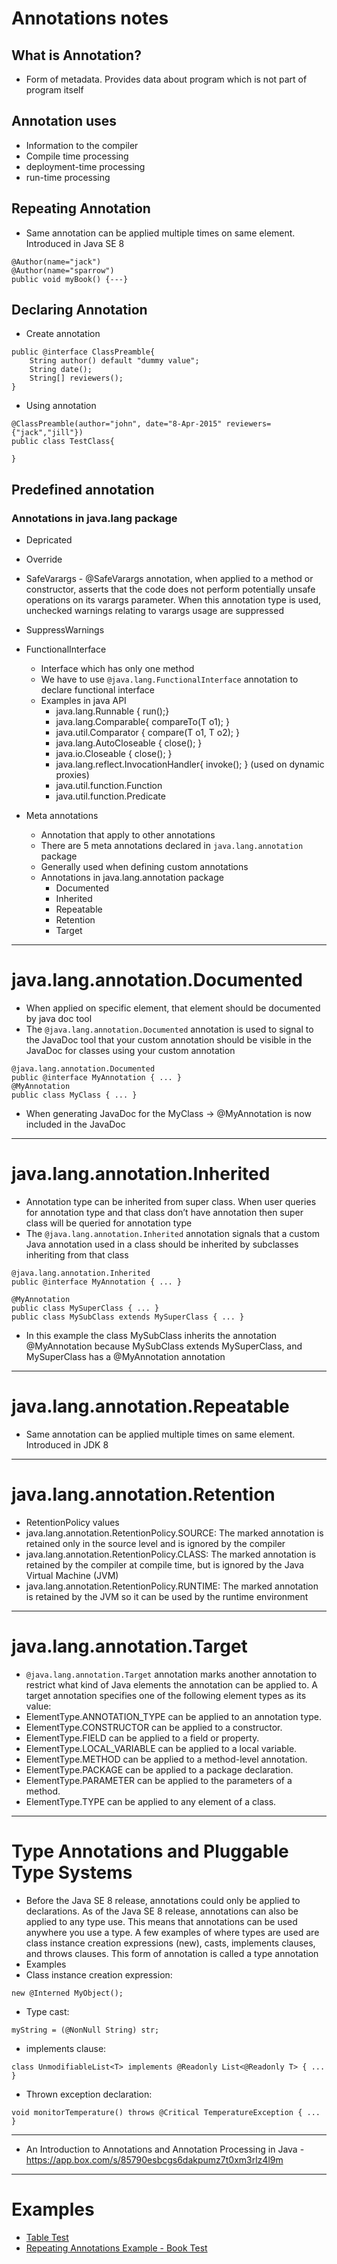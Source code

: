 # Annotations notes

## What is Annotation?
* Form of metadata. Provides data about program which is not part of program itself

## Annotation uses
* Information to the compiler
* Compile time processing
* deployment-time processing
* run-time processing

## Repeating Annotation
* Same annotation can be applied multiple times on same element. Introduced in Java SE 8
```
@Author(name="jack")
@Author(name="sparrow")
public void myBook() {---}
```

## Declaring Annotation
* Create annotation
```
public @interface ClassPreamble{
	String author() default "dummy value";
	String date();
	String[] reviewers();
}
```
* Using annotation
```
@ClassPreamble(author="john", date="8-Apr-2015" reviewers={"jack","jill"})
public class TestClass{

}
```

## Predefined annotation
### Annotations in java.lang package
* Depricated
* Override
* SafeVarargs - @SafeVarargs annotation, when applied to a method or constructor, asserts that the code does not perform potentially unsafe operations on its varargs parameter. When this annotation type is used, unchecked warnings relating to varargs usage are suppressed
* SuppressWarnings
* FunctionalInterface
	* Interface which has only one method
	* We have to use `@java.lang.FunctionalInterface` annotation to declare functional interface
	* Examples in java API
		* java.lang.Runnable { run();}
		* java.lang.Comparable{ compareTo(T o1); }
		* java.util.Comparator { compare(T o1, T o2); }
		* java.lang.AutoCloseable { close(); }
		* java.io.Closeable { close(); }
		* java.lang.reflect.InvocationHandler{ invoke(); } (used on dynamic proxies)
		* java.util.function.Function
		* java.util.function.Predicate
			
* Meta annotations
	* Annotation that apply to other annotations
	* There are 5 meta annotations declared in `java.lang.annotation` package
	* Generally used when defining custom annotations
	* Annotations in java.lang.annotation package
		* Documented
		* Inherited
		* Repeatable
		* Retention
		* Target
------		
# java.lang.annotation.Documented
* When applied on specific element, that element should be documented by java doc tool
* The `@java.lang.annotation.Documented` annotation is used to signal to the JavaDoc tool that your custom annotation should be visible in the JavaDoc for classes using your custom annotation
```
@java.lang.annotation.Documented
public @interface MyAnnotation { ... }
@MyAnnotation
public class MyClass { ... }
```
* When generating JavaDoc for the MyClass -> @MyAnnotation is now included in the JavaDoc
------
# java.lang.annotation.Inherited
* Annotation type can be inherited from super class. When user queries for annotation type and that class don’t have annotation then super class will be queried for annotation type
* The `@java.lang.annotation.Inherited` annotation signals that a custom Java annotation used in a class should be inherited by subclasses inheriting from that class
```
@java.lang.annotation.Inherited
public @interface MyAnnotation { ... }

@MyAnnotation
public class MySuperClass { ... }
public class MySubClass extends MySuperClass { ... }
```
* In this example the class MySubClass inherits the annotation @MyAnnotation because MySubClass extends MySuperClass, and MySuperClass has a @MyAnnotation annotation
------
# java.lang.annotation.Repeatable
* Same annotation can be applied multiple times on same element. Introduced in JDK 8
------	
# java.lang.annotation.Retention
* RetentionPolicy values
* java.lang.annotation.RetentionPolicy.SOURCE: The marked annotation is retained only in the source level and is ignored by the compiler
* java.lang.annotation.RetentionPolicy.CLASS: The marked annotation is retained by the compiler at compile time, but is ignored by the Java Virtual Machine (JVM)
* java.lang.annotation.RetentionPolicy.RUNTIME: The marked annotation is retained by the JVM so it can be used by the runtime environment
------	
# java.lang.annotation.Target
* `@java.lang.annotation.Target` annotation marks another annotation to restrict what kind of Java elements the annotation can be applied to. A target annotation specifies one of the following element types as its value:
* ElementType.ANNOTATION_TYPE can be applied to an annotation type.
* ElementType.CONSTRUCTOR can be applied to a constructor.
* ElementType.FIELD can be applied to a field or property.
* ElementType.LOCAL_VARIABLE can be applied to a local variable.
* ElementType.METHOD can be applied to a method-level annotation.
* ElementType.PACKAGE can be applied to a package declaration.
* ElementType.PARAMETER can be applied to the parameters of a method.
* ElementType.TYPE can be applied to any element of a class.
------
# Type Annotations and Pluggable Type Systems
* Before the Java SE 8 release, annotations could only be applied to declarations. As of the Java SE 8 release, annotations can also be applied to any type use. This means that annotations can be used anywhere you use a type. A few examples of where types are used are class instance creation expressions (new), casts, implements clauses, and throws clauses. This form of annotation is called a type annotation
* Examples
* Class instance creation expression:
```
new @Interned MyObject();
```
* Type cast:
```
myString = (@NonNull String) str;
```
* implements clause:
```
class UnmodifiableList<T> implements @Readonly List<@Readonly T> { ... }
```
* Thrown exception declaration:
```
void monitorTemperature() throws @Critical TemperatureException { ... }
```
------
* An Introduction to Annotations and Annotation Processing in Java - https://app.box.com/s/85790esbcgs6dakpumz7t0xm3rlz4l9m
------
# Examples
* [Table Test](../core-java/src//main/java/com/practice/annotations/TableTest.java)
* [Repeating Annotations Example - Book Test](../core-java/src/main/java/com/practice/annotations/repeating/BookTest.java)